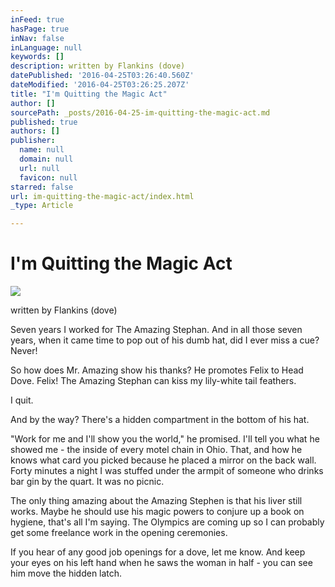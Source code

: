 ```yaml
---
inFeed: true
hasPage: true
inNav: false
inLanguage: null
keywords: []
description: written by Flankins (dove)
datePublished: '2016-04-25T03:26:40.560Z'
dateModified: '2016-04-25T03:26:25.207Z'
title: "I'm Quitting the Magic Act"
author: []
sourcePath: _posts/2016-04-25-im-quitting-the-magic-act.md
published: true
authors: []
publisher:
  name: null
  domain: null
  url: null
  favicon: null
starred: false
url: im-quitting-the-magic-act/index.html
_type: Article

---
```

# I'm Quitting the Magic Act
![](https://the-grid-user-content.s3-us-west-2.amazonaws.com/65d517a7-0d7c-4236-a14d-bc81d8b824cb.jpg)

written by Flankins (dove)

Seven years I worked for The Amazing Stephan. And in all those seven years, when it came time to pop out of his dumb hat, did I ever miss a cue? Never! 

So how does Mr. Amazing show his thanks? He promotes Felix to Head Dove. Felix! The Amazing Stephan can kiss my lily-white tail feathers. 

I quit. 

And by the way? There's a hidden compartment in the bottom of his hat. 

"Work for me and I'll show you the world," he promised. I'll tell you what he showed me - the inside of every motel chain in Ohio. That, and how he knows what card you picked because he placed a mirror on the back wall. Forty minutes a night I was stuffed under the armpit of someone who drinks bar gin by the quart. It was no picnic. 

The only thing amazing about the Amazing Stephen is that his liver still works. Maybe he should use his magic powers to conjure up a book on hygiene, that's all I'm saying. The Olympics are coming up so I can probably get some freelance work in the opening ceremonies. 

If you hear of any good job openings for a dove, let me know. And keep your eyes on his left hand when he saws the woman in half - you can see him move the hidden latch.